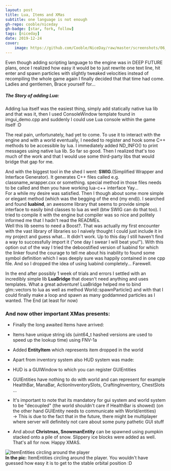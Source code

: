 ```yaml
---
layout: post
title: Lua, Items and XMas
subtitle: one language is not enough
gh-repo: cooble/niceday
gh-badge: [star, fork, follow]
tags: [niceday]
date: 2019-12-24
cover: 
    image: https://github.com/Cooble/NiceDay/raw/master/screenshots/06_05_2019.png?raw=false
---
```

Even though adding scripting language to the engine was in DEEP FUTURE plans, once I realized how easy it would be to just rewrite one text line, hit enter and spawn particles with slightly tweaked velocities instead of recompiling the whole game again I finally decided that that time had come. Ladies and gentlemen, Brace yourself for...

##### The Story of adding Lua:
Adding lua itself was the easiest thing, simply add statically native lua lib and that was it, then I used ConsoleWindow template found in imgui_demo.cpp and suddenly I could use Lua console within the game itself :D

The real pain, unfortunately, had yet to come. To use it to interact with the engine and with a world eventually, I needed to register and hook some C++ methods to be accessible by lua. I immediately added ND_INFO() to print messages using native lua lib. So far so good. Then I realized that's too much of the work and that I would use some third-party libs that would bridge that gap for me.

And with the biggest tool in the shed I went: **SWIG**.(Simplified Wrapper and Interface Generator). It generates C++ files called e.g. classname_wrapper.cxx or something. special method in those files needs to be called and then you have working lua-c++ interface Yay...\
For a while my desire was satisfied. Then I though about some more simple or elegant method (which was the begging of the end (my end)). I searched and found **luabind**, an awesome library that seems to provide simple interface to easily bind classes to lua as well (btw SWIG can do that too). I tried to compile it with the engine but compiler was so nice and politely informed me that I hadn't read the READMEs.\
Well this lib seems to need a Boost?. That was actually my first encounter with the vast library of libraries so I naively thought I could just include it in my project and guess what... It didn't work. Up to this day I still haven't find a way to successfully import it ("one day I swear I will beat you!"). With this option out of the way I tried the deboostified version of luabind for which the linker found the courage to tell me about his inability to found some symbol definition which I was deeply sure was happily contained in one cpp file. And so I dropped the idea of using luabind completely... Farewell.

In the end after possibly 1 week of trials and errors I settled with an incredibly simple lib **LuaBridge** that doesn't need anything and uses templates. What a great adventure! LuaBridge helped me to bind glm::vectors to lua as well as method World::spawnParticle() and with that I could finally make a loop and spawn as many goddamned particles as I wanted. The End (at least for now)



### And now other important XMas presents:
- Finally the long awaited Items have arrived:  
- Items have unique string ids (uint64_t hashed versions are used to speed up the lookup time) using FNV-1a
- Added **EntityItem** which represents item dropped in the world  

- Apart from inventory system also HUD system was made:  
- HUD is a GUIWindow to which you can register GUIEntities  
- GUIEntities have nothing to do with world and can represent for example HealthBar, ManaBar, ActionInventorySlots, CraftingInventory, ChestSlots ...  
- It's important to note that its mandatory for gui system and world system to be "decoupled" (the world shouldn't care if HealthBar is showed) (on the other hand GUIEntity needs to communicate with World/entities)\
-> This is due to the fact that in the future, there might be multiplayer where server will definitely not care about some puny pathetic GUI stuff   
- And about **Christmas, SnowmanEntity** can be spawned using pumpkin stacked onto a pile of snow. Slippery ice blocks were added as well. That's all for now. Happy XMAS.


![ItemEntities circling around the player]({{site.nd}}23_12_2019.gif?raw=true&style=centerme)\
**In the pic:** ItemEntities circling around the player. You wouldn't have guessed how easy it is to get to the stable orbital position :D   

